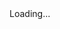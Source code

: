 <!DOCTYPE html>
<html>
<head>
  <meta charset="UTF-8">
  <title>Docsify Site</title>
  <script src="//cdn.jsdelivr.net/npm/docsify/lib/docsify.min.js"></script>
</head>
<body>
  <div id="app">Loading...</div>
  <script>
    window.$docsify = {
      loadSidebar: true,
      loadNavbar: true,
      homepage: 'README.md'
    }
  </script>
</body>
</html>
